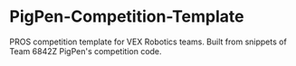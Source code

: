 # PigPen-Competition-Template

PROS competition template for VEX Robotics teams. Built from snippets of Team 6842Z PigPen's competition code.
